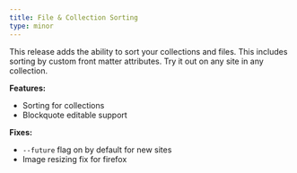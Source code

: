 ```yaml
---
title: File & Collection Sorting
type: minor
---
```



This release adds the ability to sort your collections and files. This includes sorting by custom front matter attributes. Try it out on any site in any collection.

**Features:**

* Sorting for collections
* Blockquote editable support

**Fixes:**

* `--future` flag on by default for new sites
* Image resizing fix for firefox